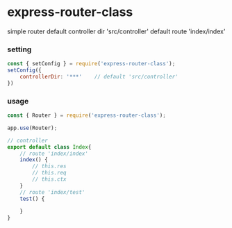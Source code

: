 # express-router-class

simple router
default controller dir 'src/controller'
default route 'index/index'

### setting
```js
const { setConfig } = require('express-router-class');
setConfig({
    controllerDir: '***'    // default 'src/controller'
})
```

### usage
```js
const { Router } = require('express-router-class');

app.use(Router);
```

```js
// controller
export default class Index{
    // route 'index/index'
    index() {
        // this.res
        // this.req
        // this.ctx
    }
    // route 'index/test'
    test() {
        
    }
}
```